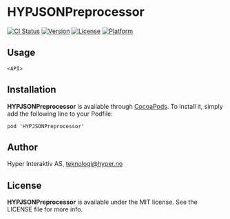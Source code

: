 # HYPJSONPreprocessor

[![CI Status](http://img.shields.io/travis/hyperoslo/HYPJSONPreprocessor.svg?style=flat)](https://travis-ci.org/hyperoslo/HYPJSONPreprocessor)
[![Version](https://img.shields.io/cocoapods/v/HYPJSONPreprocessor.svg?style=flat)](http://cocoadocs.org/docsets/HYPJSONPreprocessor)
[![License](https://img.shields.io/cocoapods/l/HYPJSONPreprocessor.svg?style=flat)](http://cocoadocs.org/docsets/HYPJSONPreprocessor)
[![Platform](https://img.shields.io/cocoapods/p/HYPJSONPreprocessor.svg?style=flat)](http://cocoadocs.org/docsets/HYPJSONPreprocessor)

## Usage

`<API>`

## Installation

**HYPJSONPreprocessor** is available through [CocoaPods](http://cocoapods.org). To install
it, simply add the following line to your Podfile:

`pod 'HYPJSONPreprocessor'`

## Author

Hyper Interaktiv AS, teknologi@hyper.no

## License

**HYPJSONPreprocessor** is available under the MIT license. See the LICENSE file for more info.
